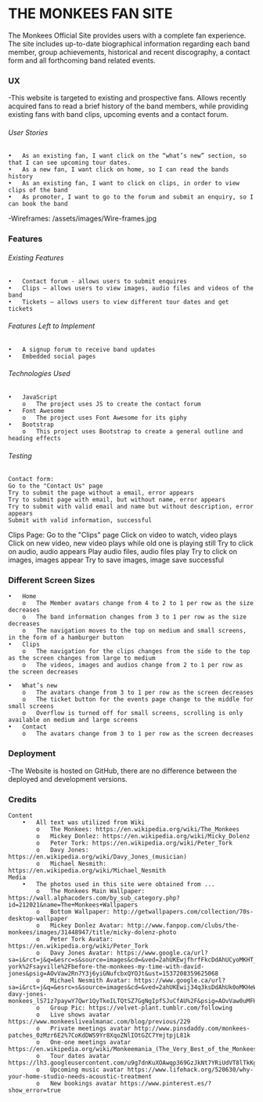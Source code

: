 # THE MONKEES FAN SITE 




The Monkees Official Site provides users with a complete fan experience. 
The site includes up-to-date biographical information regarding each band member, group achievements, historical 
and recent discography, a contact form and all forthcoming band related events.  

### UX
-This website is targeted to existing and prospective fans. Allows recently acquired fans to read a brief history of the band members, while providing existing fans with band clips, upcoming events and a contact forum.

###### User Stories 
    •	As an existing fan, I want click on the “what’s new” section, so that I can see upcoming tour dates.
    •	As a new fan, I want click on home, so I can read the bands history 
    •	As an existing fan, I want to click on clips, in order to view clips of the band 
    •	As promoter, I want to go to the forum and submit an enquiry, so I can book the band 
    
-Wireframes:  /assets/images/Wire-frames.jpg

### Features
###### Existing Features
    •	Contact forum - allows users to submit enquires 
    •	Clips – allows users to view images, audio files and videos of the band 
    •	Tickets – allows users to view different tour dates and get tickets 
###### Features Left to Implement
    •	A signup forum to receive band updates 
    •	Embedded social pages 
###### Technologies Used
    •	JavaScript 
        o	The project uses JS to create the contact forum 
    •	Font Awesome
        o	The project uses Font Awesome for its giphy 
    •	Bootstrap 
        o	This project uses Bootstrap to create a general outline and heading effects 

###### Testing
    Contact form:
    Go to the "Contact Us" page
    Try to submit the page without a email, error appears
    Try to submit page with email, but without name, error appears 
    Try to submit with valid email and name but without description, error appears 
    Submit with valid information, successful 

   Clips Page:
    Go to the "Clips" page
    Click on video to watch, video plays
    Click on new video, new video plays while old one is playing still
    Try to click on audio, audio appears
    Play audio files, audio files play
    Try to click on images, images appear
    Try to save images, image save successful 

### Different Screen Sizes 
    •	Home
        o	The Member avatars change from 4 to 2 to 1 per row as the size decreases 
        o	The band information changes from 3 to 1 per row as the size decreases 
        o	The navigation moves to the top on medium and small screens, in the form of a hamburger button  
    •	Clips
        o	The navigation for the clips changes from the side to the top as the screen changes from large to medium 
        o	The videos, images and audios change from 2 to 1 per row as the screen decreases 

    •	What’s new 
        o	The avatars change from 3 to 1 per row as the screen decreases 
        o	The ticket button for the events page change to the middle for small screens
        o	Overflow is turned off for small screens, scrolling is only available on medium and large screens 
    •	Contact
        o	The avatars change from 3 to 1 per row as the screen decreases 

### Deployment
-The Website is hosted on GitHub, there are no difference between the deployed and development versions.


### Credits
    Content
        •	All text was utilized from Wiki
            o	The Monkees: https://en.wikipedia.org/wiki/The_Monkees
            o	Mickey Donlez: https://en.wikipedia.org/wiki/Micky_Dolenz
            o	Peter Tork: https://en.wikipedia.org/wiki/Peter_Tork
            o	Davy Jones: https://en.wikipedia.org/wiki/Davy_Jones_(musician)
            o	Michael Nesmith: https://en.wikipedia.org/wiki/Michael_Nesmith
    Media
        •	The photos used in this site were obtained from ...
            o	The Monkees Main Wallpaper: https://wall.alphacoders.com/by_sub_category.php?id=212021&name=The+Monkees+Wallpapers
            o	Bottom Wallpaper: http://getwallpapers.com/collection/70s-desktop-wallpaper
            o	Mickey Donlez Avatar: http://www.fanpop.com/clubs/the-monkees/images/31448947/title/micky-dolenz-photo
            o	Peter Tork Avatar: https://en.wikipedia.org/wiki/Peter_Tork
            o	Davy Jones Avatar: https://www.google.ca/url?sa=i&rct=j&q=&esrc=s&source=images&cd=&ved=2ahUKEwjfhrfFkcDdAhUCyoMKHT_XB0IQjxx6BAgBEAI&url=https%3A%2F%2Fpatch.com%2Fnew-york%2Fsayville%2Fbefore-the-monkees-my-time-with-david-jones&psig=AOvVaw2Rn7Y3j6yiGNufcbxQYOJt&ust=1537208359625068
            o	Michael Nesmith Avatar: https://www.google.ca/url?sa=i&rct=j&q=&esrc=s&source=images&cd=&ved=2ahUKEwij34q3ksDdAhUk0oMKHeWHCRwQjxx6BAgBEAI&url=http%3A%2F%2Fwww.thepinsta.com%2Fanime-davy-jones-monkees_lS71z7paywY7Qwr1QyTkeILTQtSZ7GgNgIpfSJuCfAU%2F&psig=AOvVaw0uMFHmttjqRry4FrwyAIlH&ust=1537208598939737
            o	Group Pic: https://velvet-plant.tumblr.com/following
            o	Live shows avatar  https://www.monkeeslivealmanac.com/blog/previous/229
            o	Private meetings avatar http://www.pinsdaddy.com/monkees-patches_0zMzr6E2%7CoKdDWS9Yr8XqoZNlIOtGZC7YmjtpjL81k
            o	One-one meetings avatar https://en.wikipedia.org/wiki/Monkeemania_(The_Very_Best_of_the_Monkees)
            o	Tour dates avatar https://lh3.googleusercontent.com/u9g7dnKuXOAwqp369GzJkNt7YRiUdVT8lTkKglKF35k_azKXSSXi6P4C_eBk7ZmAdMrOxT4=s97
            o	Upcoming music avatar https://www.lifehack.org/520630/why-your-home-studio-needs-acoustic-treatment
            o	New bookings avatar https://www.pinterest.es/?show_error=true
